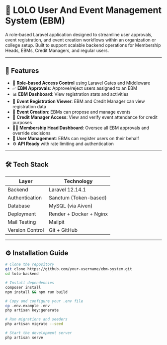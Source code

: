 # 🎯 LOLO User And Event Management System (EBM)

A role-based Laravel application designed to streamline user approvals, event registration, and event creation workflows within an organization or college setup. Built to support scalable backend operations for Membership Heads, EBMs, Credit Managers, and regular users.

---

## 🚀 Features

- 🔐 **Role-based Access Control** using Laravel Gates and Middleware
- ✅ **EBM Approvals**: Approve/reject users assigned to an EBM
- 📊 **EBM Dashboard**: View registration stats and activities
- 📝 **Event Registration Viewer**: EBM and Credit Manager can view registration data
- 🎉 **Event Creation**: EBMs can propose and manage events
- 🧾 **Credit Manager Access**: View and verify event attendance for credit purposes
- 🧑‍💼 **Membership Head Dashboard**: Oversee all EBM approvals and override decisions
- 🔄 **User Management**: EBMs can register users on their behalf
- ⚙️ **API Ready** with rate limiting and authentication

---

## 🛠 Tech Stack

| Layer         | Technology             |
|---------------|------------------------|
| Backend       | Laravel 12.14.1        |
| Authentication| Sanctum (Token-based)  |
| Database      | MySQL (via Aiven)      |
| Deployment    | Render + Docker + Nginx|
| Mail Testing  | Mailpit                |
| Version Control | Git + GitHub         |

---

## ⚙️ Installation Guide

```bash
# Clone the repository
git clone https://github.com/your-username/ebm-system.git
cd lolo-backend

# Install dependencies
composer install
npm install && npm run build

# Copy and configure your .env file
cp .env.example .env
php artisan key:generate

# Run migrations and seeders
php artisan migrate --seed

# Start the development server
php artisan serve
